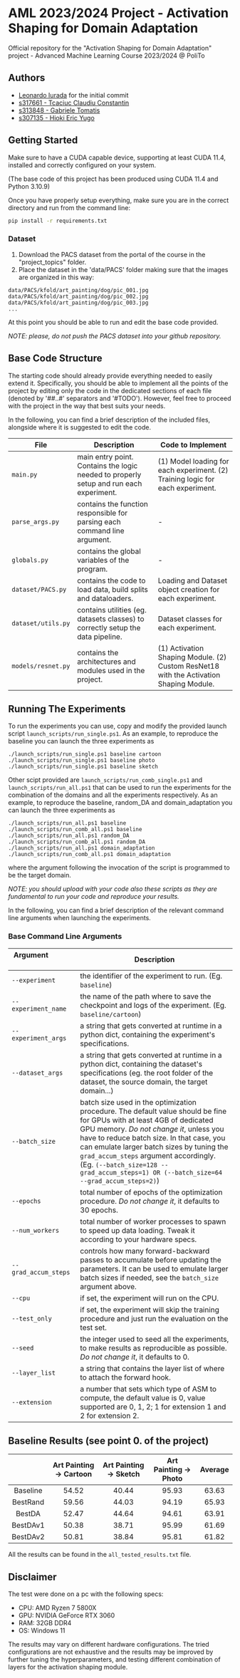 # AML 2023/2024 Project - Activation Shaping for Domain Adaptation
Official repository for the "Activation Shaping for Domain Adaptation" project - Advanced Machine Learning Course 2023/2024 @ PoliTo

## Authors
- [Leonardo Iurada](https://github.com/iurada/Activation-Shaping-AML) for the initial commit
- [s317661 - Tcaciuc Claudiu Constantin](https://github.com/ClaudiuTcaciuc)
- [s313848 - Gabriele Tomatis](https://github.com/GabriTom)
- [s307135 - Hioki Eric Yugo](https://github.com/eYugo)

## Getting Started
Make sure to have a CUDA capable device, supporting at least CUDA 11.4, installed and correctly configured on your system. 

(The base code of this project has been produced using CUDA 11.4 and Python 3.10.9)

Once you have properly setup everything, make sure you are in the correct directory and run from the command line:
```bash
pip install -r requirements.txt
```

### Dataset
1. Download the PACS dataset from the portal of the course in the "project_topics" folder.
2. Place the dataset in the 'data/PACS' folder making sure that the images are organized in this way:
```
data/PACS/kfold/art_painting/dog/pic_001.jpg
data/PACS/kfold/art_painting/dog/pic_002.jpg
data/PACS/kfold/art_painting/dog/pic_003.jpg
...
```

At this point you should be able to run and edit the base code provided.

*NOTE: please, do not push the PACS dataset into your github repository.*

## Base Code Structure
The starting code should already provide everything needed to easily extend it. Specifically, you should be able to implement all the points of the project by 
editing only the code in the dedicated sections of each file (denoted by '##..#' separators and '#TODO'). However, feel free to proceed with the project in the way that best suits your needs.

In the following, you can find a brief description of the included files, alongside where it is suggested to edit the code.

| File | Description | Code to Implement |
| ---- | ----------- | ----------------- |
| `main.py` | main entry point. Contains the logic needed to properly setup and run each experiment. | (1) Model loading for each experiment. (2) Training logic for each experiment. |
| `parse_args.py` | contains the function responsible for parsing each command line argument. | - |
| `globals.py` | contains the global variables of the program. | - |
| `dataset/PACS.py` | contains the code to load data, build splits and dataloaders. | Loading and Dataset object creation for each experiment. |
| `dataset/utils.py` | contains utilities (eg. datasets classes) to correctly setup the data pipeline. | Dataset classes for each experiment. |
| `models/resnet.py` | contains the architectures and modules used in the project. | (1) Activation Shaping Module. (2) Custom ResNet18 with the Activation Shaping Module. |

## Running The Experiments
To run the experiments you can use, copy and modify the provided launch script `launch_scripts/run_single.ps1`.
As an example, to reproduce the baseline you can launch the three experiments as
```
./launch_scripts/run_single.ps1 baseline cartoon
./launch_scripts/run_single.ps1 baseline photo
./launch_scripts/run_single.ps1 baseline sketch
```
Other scipt provided are `launch_scripts/run_comb_single.ps1` and `launch_scripts/run_all.ps1` that can be used to run the experiments for the combination of the domains and all the experiments respectively. As an example, to reproduce the baseline, random_DA and domain_adaptation you can launch the three experiments as
```
./launch_scripts/run_all.ps1 baseline
./launch_scripts/run_comb_all.ps1 baseline
./launch_scripts/run_all.ps1 random_DA
./launch_scripts/run_comb_all.ps1 random_DA
./launch_scripts/run_all.ps1 domain_adaptation
./launch_scripts/run_comb_all.ps1 domain_adaptation
```
where the argument following the invocation of the script is programmed to be the target domain.

*NOTE: you should upload with your code also these scripts as they are fundamental to run your code and reproduce your results.*

In the following, you can find a brief description of the relevant command line arguments when launching the experiments.

### Base Command Line Arguments
| Argument &nbsp; &nbsp; &nbsp; &nbsp; &nbsp; &nbsp; &nbsp; &nbsp; &nbsp; &nbsp; &nbsp; &nbsp; &nbsp; &nbsp; &nbsp; &nbsp; &nbsp;&nbsp; &nbsp;  | Description |
| -------- | ----------- |
| `--experiment` | the identifier of the experiment to run. (Eg. `baseline`) |
| `--experiment_name` | the name of the path where to save the checkpoint and logs of the experiment. (Eg. `baseline/cartoon`) |
| `--experiment_args` | a string that gets converted at runtime in a python dict, containing the experiment's specifications. |
| `--dataset_args` | a string that gets converted at runtime in a python dict, containing the dataset's specifications (eg. the root folder of the dataset, the source domain, the target domain...) |
| `--batch_size` | batch size used in the optimization procedure. The default value should be fine for GPUs with at least 4GB of dedicated GPU memory. *Do not change it*, unless you have to reduce batch size. In that case, you can emulate larger batch sizes by tuning the `grad_accum_steps` argument accordingly. (Eg. `(--batch_size=128 --grad_accum_steps=1) OR (--batch_size=64 --grad_accum_steps=2)`) |
| `--epochs` | total number of epochs of the optimization procedure. *Do not change it*, it defaults to 30 epochs. |
| `--num_workers` | total number of worker processes to spawn to speed up data loading. Tweak it according to your hardware specs. |
| `--grad_accum_steps` | controls how many forward-backward passes to accumulate before updating the parameters. It can be used to emulate larger batch sizes if needed, see the `batch_size` argument above. |
| `--cpu` | if set, the experiment will run on the CPU. |
| `--test_only` | if set, the experiment will skip the training procedure and just run the evaluation on the test set. |
| `--seed` | the integer used to seed all the experiments, to make results as reproducible as possible. *Do not change it*, it defaults to 0. |
| `--layer_list` | a string that contains the layer list of where to attach the forward hook. |
| `--extension` | a number that sets which type of ASM to compute, the default value is 0, value supported are 0, 1, 2; 1 for extension 1 and 2 for extension 2. |

## Baseline Results (see point 0. of the project)
|          | Art Painting &#8594; Cartoon | Art Painting &#8594; Sketch | Art Painting &#8594; Photo | Average |
| :------: | :--------------------------: | :-------------------------: | :------------------------: | :-----: |
| Baseline |            54.52             |             40.44           |            95.93           |  63.63  |
| BestRand |            59.56             |             44.03           |            94.19           |  65.93  |
|  BestDA  |            52.47             |             44.64           |            94.61           |  63.91  |
| BestDAv1 |            50.38             |             38.71           |            95.99           |  61.69  |
| BestDAv2 |            50.81             |             38.84           |            95.81           |  61.82  |

All the results can be found in the `all_tested_results.txt` file.

## Disclaimer
The test were done on a pc with the following specs:
- CPU: AMD Ryzen 7 5800X
- GPU: NVIDIA GeForce RTX 3060
- RAM: 32GB DDR4
- OS: Windows 11

The results may vary on different hardware configurations. The tried configurations are not exhaustive and the results may be improved by further tuning the hyperparameters, and testing different combination of layers for the activation shaping module.

